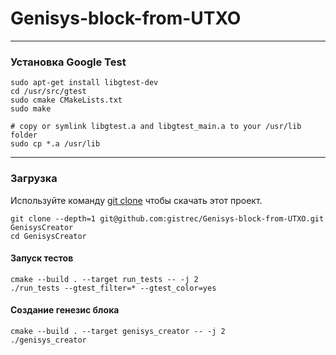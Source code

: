 # Genisys-block-from-UTXO

---
### Установка Google Test
```
sudo apt-get install libgtest-dev
cd /usr/src/gtest
sudo cmake CMakeLists.txt
sudo make

# copy or symlink libgtest.a and libgtest_main.a to your /usr/lib folder
sudo cp *.a /usr/lib
```
---
### Загрузка
Используйте команду [git clone](https://git-scm.com/docs/git-clone) чтобы скачать этот проект.
```
git clone --depth=1 git@github.com:gistrec/Genisys-block-from-UTXO.git GenisysCreator
cd GenisysCreator
```
#### Запуск тестов
```
cmake --build . --target run_tests -- -j 2
./run_tests --gtest_filter=* --gtest_color=yes
```

#### Создание генезис блока
```
cmake --build . --target genisys_creator -- -j 2
./genisys_creator
```

